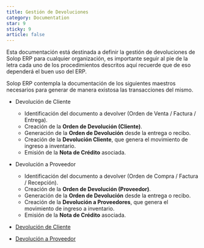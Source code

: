 ```yaml
---
title: Gestión de Devoluciones
category: Documentation
star: 9
sticky: 9
article: false
---
```


Esta documentación está destinada a definir la gestión de devoluciones de Solop ERP para cualquier organización, es importante seguir al pie de la letra cada uno de los procedimientos descritos aquí recuerde que de eso dependerá el buen uso del ERP.

Solop ERP contempla la documentación de los siguientes maestros necesarios para generar de manera existosa las transacciones del mismo.

- Devolución de Cliente
  - Identificación del documento a devolver (Orden de Venta / Factura / Entrega).
  - Creación de la **Orden de Devolución (Cliente)**.
  - Generación de la **Orden de Devolución** desde la entrega o recibo.
  - Creación de la **Devolución Cliente**, que genera el movimiento de ingreso a inventario.
  - Emisión de la **Nota de Crédito** asociada.
- Devolución a Proveedor
  - Identificación del documento a devolver (Orden de Compra / Factura / Recepción).
  - Creación de la **Orden de Devolución (Proveedor)**.
  - Generación de la **Orden de Devolución** desde la entrega o recibo.
  - Creación de la **Devolución a Proveedores**, que genera el movimiento de ingreso a inventario.
  - Emisión de la **Nota de Crédito** asociada.

- [Devolución de Cliente](customer-return)
- [Devolución a Proveedor](provider-return)
